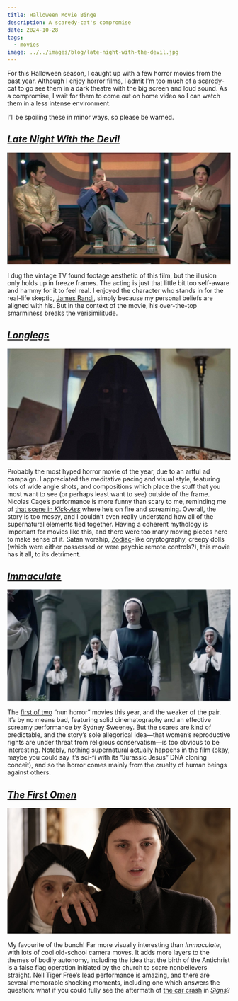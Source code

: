 ```yaml
---
title: Halloween Movie Binge
description: A scaredy-cat's compromise
date: 2024-10-28
tags:
  - movies
image: ../../images/blog/late-night-with-the-devil.jpg
---
```


For this Halloween season, I caught up with a few horror movies from the past year. Although I enjoy horror films, I admit I’m too much of a scaredy-cat to go see them in a dark theatre with the big screen and loud sound. As a compromise, I wait for them to come out on home video so I can watch them in a less intense environment.

I’ll be spoiling these in minor ways, so please be warned.

## [_Late Night With the Devil_](https://letterboxd.com/film/late-night-with-the-devil/)

<span><sl-rating value="3" readonly></sl-rating></span>

![](../../images/blog/carmichael-haig.jpg)

I dug the vintage TV found footage aesthetic of this film, but the illusion only holds up in freeze frames. The acting is just that little bit too self-aware and hammy for it to feel real. I enjoyed the character who stands in for the real-life skeptic, [James Randi](https://en.wikipedia.org/wiki/James_Randi), simply because my personal beliefs are aligned with his. But in the context of the movie, his over-the-top smarminess breaks the verisimilitude.

## [_Longlegs_](https://letterboxd.com/film/longlegs/)

<span><sl-rating value="2" readonly></sl-rating></span>

![](../../images/blog/longlegs-doll.jpg)

Probably the most hyped horror movie of the year, due to an artful ad campaign. I appreciated the meditative pacing and visual style, featuring lots of wide angle shots, and compositions which place the stuff that you most want to see (or perhaps least want to see) outside of the frame. Nicolas Cage’s performance is more funny than scary to me, reminding me of [that scene in _Kick-Ass_](https://www.youtube.com/watch?v=oiWK8ntmsf0) where he’s on fire and screaming. Overall, the story is too messy, and I couldn’t even really understand how all of the supernatural elements tied together. Having a coherent mythology is important for movies like this, and there were too many moving pieces here to make sense of it. Satan worship, [Zodiac](https://en.wikipedia.org/wiki/Zodiac_Killer)-like cryptography, creepy dolls (which were either possessed or were psychic remote controls?), this movie has it all, to its detriment.

## [_Immaculate_](https://letterboxd.com/film/immaculate-2024/)

<span><sl-rating value="2.5" readonly></sl-rating></span>

![](../../images/blog/immaculate.jpg)

The [first of two](https://en.wikipedia.org/wiki/Twin_films) “nun horror” movies this year, and the weaker of the pair. It’s by no means bad, featuring solid cinematography and an effective screamy performance by Sydney Sweeney. But the scares are kind of predictable, and the story’s sole allegorical idea—that women’s reproductive rights are under threat from religious conservatism—is too obvious to be interesting. Notably, nothing supernatural actually happens in the film (okay, maybe you could say it’s sci-fi with its “Jurassic Jesus” DNA cloning conceit), and so the horror comes mainly from the cruelty of human beings against others.

## [_The First Omen_](https://letterboxd.com/film/the-first-omen/)

<span><sl-rating value="4" readonly></sl-rating></span>

![](../../images/blog/first-omen.jpg)

My favourite of the bunch! Far more visually interesting than _Immaculate_, with lots of cool old-school camera moves. It adds more layers to the themes of bodily autonomy, including the idea that the birth of the Antichrist is a false flag operation initiated by the church to scare nonbelievers straight. Nell Tiger Free’s lead performance is amazing, and there are several memorable shocking moments, including one which answers the question: what if you could fully see the aftermath of [the car crash](https://www.youtube.com/watch?v=Fp6UIhiWeZY) in [_Signs_](/quick-reviews/signs)?
